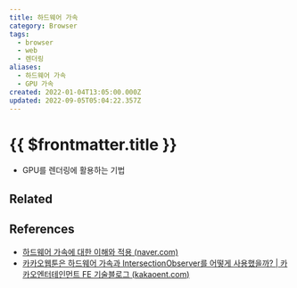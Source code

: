 ```yaml
---
title: 하드웨어 가속
category: Browser
tags:
  - browser
  - web
  - 렌더링
aliases:
  - 하드웨어 가속
  - GPU 가속
created: 2022-01-04T13:05:00.000Z
updated: 2022-09-05T05:04:22.357Z
---
```


# {{ $frontmatter.title }}

- GPU를 렌더링에 활용하는 기법

## Related

## References

- [하드웨어 가속에 대한 이해와 적용 (naver.com)](https://d2.naver.com/helloworld/2061385)
- [카카오웹툰은 하드웨어 가속과 IntersectionObserver를 어떻게 사용했을까? | 카카오엔터테인먼트 FE 기술블로그 (kakaoent.com)](https://fe-developers.kakaoent.com/2021/211202-gpu-intersection-observer/)

